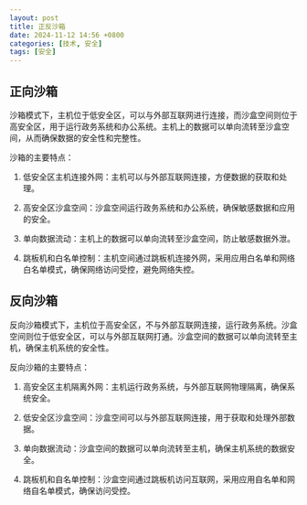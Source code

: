 ```yaml
---
layout: post
title: 正反沙箱
date: 2024-11-12 14:56 +0800
categories: [技术, 安全]
tags: [安全]
---
```

## 正向沙箱

沙箱模式下，主机位于低安全区，可以与外部互联网进行连接，而沙盒空间则位于高安全区，用于运行政务系统和办公系统。主机上的数据可以单向流转至沙盒空间，从而确保数据的安全性和完整性。

沙箱的主要特点：

1. 低安全区主机连接外网：主机可以与外部互联网连接，方便数据的获取和处理。

2. 高安全区沙盒空间：沙盒空间运行政务系统和办公系统，确保敏感数据和应用的安全。

3. 单向数据流动：主机上的数据可以单向流转至沙盒空间，防止敏感数据外泄。

4. 跳板机和白名单控制：主机空间通过跳板机连接外网，采用应用白名单和网络白名单模式，确保网络访问受控，避免网络失控。

## 反向沙箱

反向沙箱模式下，主机位于高安全区，不与外部互联网连接，运行政务系统。沙盒空间则位于低安全区，可以与外部互联网打通。沙盒空间的数据可以单向流转至主机，确保主机系统的安全性。

反向沙箱的主要特点：

1. 高安全区主机隔离外网：主机运行政务系统，与外部互联网物理隔离，确保系统安全。

2. 低安全区沙盒空间：沙盒空间可以与外部互联网连接，用于获取和处理外部数据。

3. 单向数据流动：沙盒空间的数据可以单向流转至主机，确保主机系统的数据安全。

4. 跳板机和自名单控制：沙盒空间通过跳板机访问互联网，采用应用自名单和网络自名单模式，确保访问受控。
